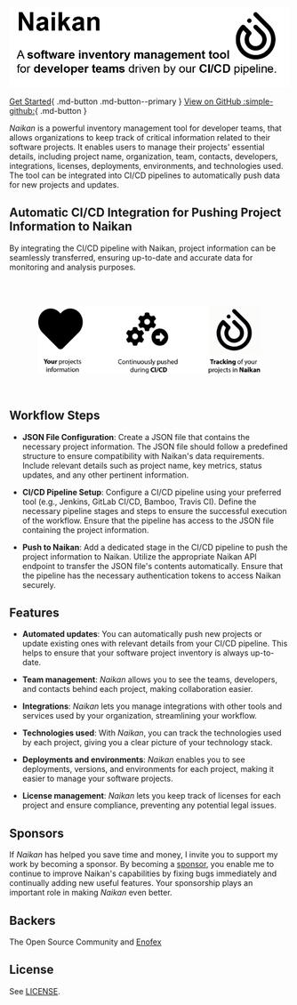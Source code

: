 #

<img src="assets/images/index-header.png" alt="Naikan logo" width="1024"/>

[Get Started](./getting-started/){ .md-button .md-button--primary }
[View on GitHub :simple-github:](https://github.com/enofex/naikan){ .md-button }

*Naikan* is a powerful inventory management tool for developer teams, that allows organizations to keep track of critical
information related to their software projects. It enables users to manage their projects' essential
details, including project name, organization, team, contacts, developers, integrations, licenses,
deployments, environments, and technologies used. The tool can be integrated into CI/CD pipelines to
automatically push data for new projects and updates.

## Automatic CI/CD Integration for Pushing Project Information to Naikan

By integrating the CI/CD pipeline with Naikan, project information can be seamlessly transferred,
ensuring up-to-date and accurate data for
monitoring and analysis purposes.

<p style="margin-top: 60px; margin-bottom: 60px;text-align: center;">
  <img src="assets/images/workflow.png" alt="Workflow" width="400"/>
</p>

## Workflow Steps

* **JSON File Configuration**: Create a JSON file that contains the necessary project information.
  The JSON file should follow a predefined structure to ensure compatibility with Naikan's data
  requirements. Include relevant details such as project name, key metrics, status updates, and any
  other pertinent information.

* **CI/CD Pipeline Setup**: Configure a CI/CD pipeline using your preferred tool (e.g., Jenkins,
  GitLab CI/CD, Bamboo, Travis CI). Define the necessary pipeline stages and steps to ensure the
  successful execution of the workflow.
  Ensure that the pipeline has access to the JSON file containing the project information.

* **Push to Naikan**: Add a dedicated stage in the CI/CD pipeline to push the project information to
  Naikan.
  Utilize the appropriate Naikan API endpoint to transfer the JSON file's contents automatically.
  Ensure that the pipeline has the necessary authentication tokens to access Naikan
  securely.

## Features

* **Automated updates**: You can automatically push new projects or update existing ones with
  relevant details from your CI/CD pipeline. This helps to ensure that your software project
  inventory is always up-to-date.

* **Team management**: *Naikan* allows you to see the teams, developers, and contacts behind each
  project, making collaboration easier.

* **Integrations**: *Naikan* lets you manage integrations with other tools and services used by your
  organization, streamlining your workflow.

* **Technologies used**: With *Naikan*, you can track the technologies used by each project, giving
  you a clear picture of your technology stack.

* **Deployments and environments**: *Naikan* enables you to see deployments, versions, and
  environments for each project, making it easier to manage your software projects.

* **License management**: *Naikan* lets you keep track of licenses for each project and ensure
  compliance, preventing any potential legal issues.

## Sponsors

If *Naikan* has helped you save time and money, I invite you to support my work by becoming a
sponsor.
By becoming a [sponsor](https://github.com/sponsors/mnhock), you enable me to continue to improve
Naikan's capabilities by fixing bugs immediately and continually adding new useful features. Your
sponsorship plays an important role in making *Naikan* even better.

## Backers

The Open Source Community and [Enofex](https://enofex.com) 

## License

See [LICENSE](https://github.com/enofex/naikan/blob/main/LICENSE).